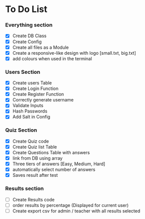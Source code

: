 # To Do List

### Everything section
- [x] Create DB Class
- [x] Create Config
- [x] Create all files as a Module
- [x] Create a responsive-like design with logo [small.txt, big.txt]
- [x] add colours when used in the terminal

### Users Section
- [x] Create users Table
- [x] Create Login Function
- [x] Create Register Function
- [x] Correctly generate username
- [x] Validate Inputs
- [x] Hash Passwords
- [x] Add Salt in Config

### Quiz Section
- [x] Create Quiz code
- [x] Create Quiz list Table
- [x] Create Questions Table with answers
- [x] link from DB using array
- [x] Three tiers of answers [Easy, Medium, Hard]
- [x] automatically select number of answers
- [x] Saves result after test

### Results section
- [ ] Create Results code
- [ ] order results by percentage (Displayed for current user)
- [ ] Create export csv for admin / teacher with all results selected
